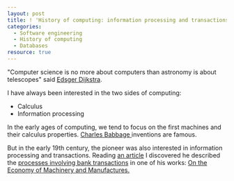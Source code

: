 ```yaml
---
layout: post
title: ! 'History of computing: information processing and transactions'
categories:
  - Software engineering
  - History of computing
  - Databases
resource: true
---
```


<p>
	"Computer science is no more about computers than astronomy is about
	telescopes" said <a href="http://viaf.org/viaf/17820452">Edsger
		Dijkstra</a>.
</p>
<p>
	I have always been interested in the two sides of
	computing:
</p>
<p>
<ul>
	<li>Calculus</li>
	<li>Information processing</li>
</ul>
<div itemprop="citation" itemscope itemtype="http://schema.org/Book" itemid="#babagebook">
	<p>
		In the early ages of computing, we tend to focus on the first machines and their calculus properties.
		<span itemprop="author" itemscope itemtype="http://schema.org/Person">
			<a itemprop="sameAs" href="http://viaf.org/viaf/4963723">
				<span itemprop="name">
					<span itemprop="givenName">Charles</span>
					<span itemprop="familyName">Babbage</span>
				</span>
			</a>
		</span> inventions are famous.
</p>
<p>
	But in the early 19th century, the pioneer was also interested in
	<span itemprop="about">information processing</span> and
	<span itemprop="about">transactions</span>.
	Reading
	<span itemscope itemType="http://schema.org/ScholarlyArticle">
		<a itemprop="sameAs" href="http://dx.doi.org/10.1145/1831407.1831417">an article</a>
		<link itemprop="about" href="#babagebook" />
	</span> I discovered he described the <a href="http://en.wikipedia.org/wiki/Clearing_(finance)">processes involving bank transactions</a> in one of his works:
	<a itemprop="sameAs" href="http://books.google.fr/books/about/On_the_Economy_of_Machinery_and_Manufact.html?id=4QWZq4FDoH4C">
		<span itemprop="name">On the Economy of Machinery and Manufactures.</span>
	</a>
</p>
</div>
